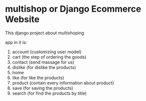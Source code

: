 # multishop or Django Ecommerce Website
This django project about multishoping

app in it is:
  1. account (customizing user model)
  2. cart (the step of ordering the goods)
  3. contact (send massage for us)
  4. dislike (for dislike the products)
  5. home 
  6. like (for like the products) 
  7. product (contain every information about product)
  8. save (for saving the products)
  9. search (for find the products by title)
